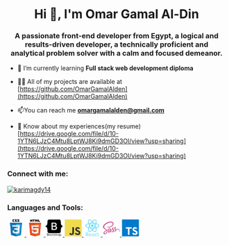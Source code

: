 <h1 align="center">Hi 👋, I'm Omar Gamal Al-Din</h1>
<h3 align="center">A passionate front-end developer from Egypt, a logical and results-driven developer, a technically proficient and analytical problem solver with a calm and focused demeanor.</h3>

- 🌱 I’m currently learning **Full stack web development diploma**

- 👨‍💻 All of my projects are available at [https://github.com/OmarGamalAlden](https://github.com/OmarGamalAlden)

- 📫You can reach me **omargamalalden@gmail.com**

- 📄 Know about my experiences(my resume) [https://drive.google.com/file/d/10-1YTN6LJzC4Mtu8LptWJ8Ki9dmGD3Ol/view?usp=sharing](https://drive.google.com/file/d/10-1YTN6LJzC4Mtu8LptWJ8Ki9dmGD3Ol/view?usp=sharing)

<h3 align="left">Connect with me:</h3>
<p align="left">
<a href="https://www.linkedin.com/in/omargamalalden/" target="_blank"><img align="center" src="https://raw.githubusercontent.com/rahuldkjain/github-profile-readme-generator/master/src/images/icons/Social/linked-in-alt.svg" alt="karimagdy14" height="30" width="40" /></a>
</p>

<h3 align="left">Languages and Tools:</h3>
<p align="left"> <a href="https://www.w3schools.com/css/" target="_blank" rel="noreferrer"> <img src="https://raw.githubusercontent.com/devicons/devicon/master/icons/css3/css3-original-wordmark.svg" alt="css3" width="40" height="40"/> </a> <a href="https://www.w3.org/html/" target="_blank" rel="noreferrer"> <img src="https://raw.githubusercontent.com/devicons/devicon/master/icons/html5/html5-original-wordmark.svg" alt="html5" width="40" height="40"/> </a> <a href="https://getbootstrap.com" target="_blank" rel="noreferrer"> <img src="https://raw.githubusercontent.com/devicons/devicon/master/icons/bootstrap/bootstrap-plain-wordmark.svg" alt="bootstrap" width="40" height="40"/> </a> <a href="https://developer.mozilla.org/en-US/docs/Web/JavaScript" target="_blank" rel="noreferrer"> <img src="https://raw.githubusercontent.com/devicons/devicon/master/icons/javascript/javascript-original.svg" alt="javascript" width="40" height="40"/> </a> <a href="https://reactjs.org/" target="_blank" rel="noreferrer"> <img src="https://raw.githubusercontent.com/devicons/devicon/master/icons/react/react-original-wordmark.svg" alt="react" width="40" height="40"/> </a> <a href="https://sass-lang.com" target="_blank" rel="noreferrer"> <img src="https://raw.githubusercontent.com/devicons/devicon/master/icons/sass/sass-original.svg" alt="sass" width="40" height="40"/> </a> <a href="https://www.typescriptlang.org/" target="_blank" rel="noreferrer"> <img src="https://raw.githubusercontent.com/devicons/devicon/master/icons/typescript/typescript-original.svg" alt="typescript" width="40" height="40"/> </a> </p>

<!---
OmarGamalAlden/OmarGamalAlden is a ✨ special ✨ repository because its `README.md` (this file) appears on your GitHub profile.
You can click the Preview link to take a look at your changes.
--->
